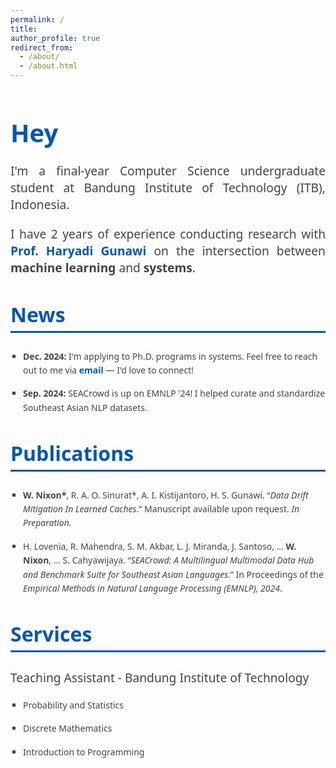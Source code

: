 ```yaml
---
permalink: /
title: 
author_profile: true
redirect_from: 
  - /about/
  - /about.html
---
```



<html lang="en">
<head>
  <meta charset="UTF-8">
  <meta name="viewport" content="width=device-width, initial-scale=1.0">
  <title>William Nixon</title>
  <style>
    body {
      font-family: 'Segoe UI', Tahoma, Geneva, Verdana, sans-serif;
      /* line-height: 1.8;
      margin: 40px auto;
      max-width: 800px; */
      color: #444;
    }
    h1, h2 {
      color: #0056b3;
      /* text-align: center; */
    }
    h1 {
      font-size: 2.5rem;
      margin-bottom: 20px;
    }
    h2 {
      font-size: 2rem;
      margin-top: 40px;
      padding-bottom: 5px;
      border-bottom: 3px solid #0056b3;
    }
    p {
      font-size: 1.2rem;
      margin-bottom: 20px;
      text-align: justify;
    }
    ul {
      /* font-size: 1.2rem; */
      margin-left: 20px;
      padding-left: 0;
      list-style-type: square;
    }
    li {
      margin-bottom: 15px;
      line-height: 1.6;
    }
    a {
      color: #0056b3;
      text-decoration: none;
      font-weight: bold;
    }
    a:hover {
      text-decoration: underline;
    }
    .highlight {
      color: #d9534f;
      font-weight: bold;
    }
     a:link { 
  text-decoration: none; 
  } 
  a:visited { 
    text-decoration: none; 
  } 
  a:hover { 
    text-decoration: none; 
  } 
  a:active { 
    text-decoration: none; 
  }
  </style>
</head>
<body>
  <h1>Hey</h1>
  <p>
    I'm a final-year Computer Science undergraduate student at 
    Bandung Institute of Technology (ITB), Indonesia.
  </p>
  <p>
    I have 2 years of experience conducting research with 
    <a href="https://people.cs.uchicago.edu/~haryadi/" target="_blank">Prof. Haryadi Gunawi</a> 
    on the intersection between <b>machine learning</b> and <b>systems</b>.
  </p>
  
  <h2>News</h2>
  <ul>
    <li><b>Dec. 2024:</b> I'm applying to Ph.D. programs in systems. Feel free to reach out to me via 
    <a href="mailto:williamnixon20@gmail.com" target="_blank">
    email
    </a>
     — I'd love to connect!</li>
    <li><b>Sep. 2024:</b> SEACrowd is up on EMNLP '24! I helped curate and standardize Southeast Asian NLP datasets.</li>
  </ul>

  <h2>Publications</h2>
  <ul>
    <li>
      <b>W. Nixon*</b>, R. A. O. Sinurat*, A. I. Kistijantoro, H. S. Gunawi. 
      “<i>Data Drift Mitigation In Learned Caches</i>.” 
      Manuscript available upon request. <span style="font-style: italic;">In Preparation.</span>
    </li>
    <li>
      H. Lovenia, R. Mahendra, S. M. Akbar, L. J. Miranda, J. Santoso, ... 
      <b>W. Nixon</b>, ... S. Cahyawijaya. 
      “<i>SEACrowd: A Multilingual Multimodal Data Hub and Benchmark Suite for Southeast Asian Languages</i>.” 
      In Proceedings of the <span style="font-style: italic;">Empirical Methods in Natural Language Processing (EMNLP), 2024</span>.
    </li>
  </ul>

  <h2>Services</h2>
  <div class="services">
    <p>Teaching Assistant - Bandung Institute of Technology</p>
    <ul>
      <li>Probability and Statistics</li>
      <li>Discrete Mathematics</li>
      <li>Introduction to Programming</li>
    </ul>
  </div>

</body>
</html>
